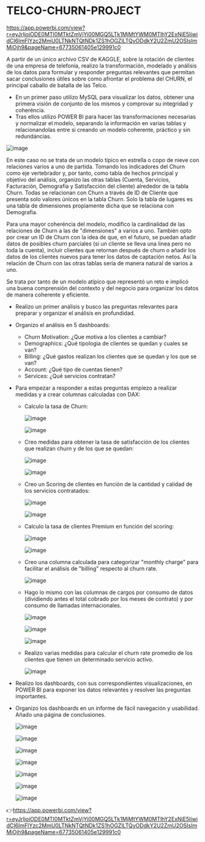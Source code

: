 # TELCO-CHURN-PROJECT 
https://app.powerbi.com/view?r=eyJrIjoiODE0MTI0MTktZmVjYi00MGQ5LTk1MjMtYWM0MTlhY2ExNjE5IiwidCI6ImFlYzc2MmU0LTNkNTQtNDk1ZS1hOGZlLTQyODdkY2U2ZmU2OSIsImMiOjh9&pageName=67735061405e129991c0

A partir de un único archivo CSV de KAGGLE, sobre la rotación de clientes de una empresa de telefonía, realizo la transformación, modelado y análisis de los datos para formular y responder preguntas relevantes que permitan sacar conclusiones útiles sobre como afrontar el problema del CHURN, el principal caballo de batalla de las Telco.
* En un primer paso utilizo MySQL para visualizar los datos, obtener una primera visión de conjunto de los mismos y comprovar su integridad y coheréncia.
* Tras ellos utilizo POWER BI para hacer las transformaciones necesarias y normalizar el modelo, separando la información en varias tablas y relacionandolas entre si creando un modelo coherente, práctico y sin redundáncias.

![image](https://github.com/user-attachments/assets/1263e5b1-d86a-4d7d-993e-57cfe41c8791)

En este caso no se trata de un modelo típico en estrella o copo de nieve con relaciones varios a uno de partida. Tomando los indicadores del Churn como eje vertebrador y, por tanto, como tabla de hechos principal y objetivo del análisis, organizo las otras tablas (Cuenta, Servicios, Facturación, Demografia y Satisfacción del cliente) alrededor de la tabla Churn. Todas se relacionan con Churn a través de ID de Cliente que presenta solo valores únicos en la tabla Churn. Solo la tabla de lugares es una tabla de dimensiones propiamente dicha que se relaciona con Demografia. 

Para una mayor coheréncia del modelo, modifico la cardinalidad de las relaciones de Churn a las de "dimensiones" a varios a uno. También opto por crear un ID de Churn con la idea de que, en el futuro, se puedan añadir datos de posibles churn parciales (si un cliente se lleva una linea pero no toda la cuenta), incluir clientes que retornan después de churn o añadir los datos de los clientes nuevos para tener los datos de captación netos. Así la relación de Churn con las otras tablas sería de manera natural de varios a uno. 

Se trata por tanto de un modelo atípico que representó un reto e implicó una buena comprensión del contexto y del negocio para organizar los datos de manera coherente y eficiente.

* Realizo un primer análisis y busco las preguntas relevantes para preparar y organizar el análisis en profundidad.

* Organizo el análisis en 5 dashboards:
  * Churn Motivation: ¿Que motiva a los clientes a cambiar?
  * Demographics: ¿Qué tipologia de clientes se quedan y cuales se van?
  * Billing: ¿Qué gastos realizan los clientes que se quedan y los que se van?
  * Account: ¿Qué tipo de cuentas tienen?
  * Services: ¿Qué servicios contratan?
    
* Para empezar a responder a estas preguntas empiezo a realizar medidas y a crear columnas calculadas con DAX:
  * Calculo la tasa de Churn:
    
    ![image](https://github.com/user-attachments/assets/644b45f7-e063-4e8c-ab2f-2a5e47d03cbe)

    ![image](https://github.com/user-attachments/assets/51949780-1fbb-432f-b0a8-dfbf2072233c)
    

  * Creo medidas para obtener la tasa de satisfacción de los clientes que realizan churn y de los que se quedan:

    ![image](https://github.com/user-attachments/assets/87959692-ff4b-4ab2-bcc2-be664ffa8279)

    ![image](https://github.com/user-attachments/assets/8feef55c-4dcd-48bf-b65d-c0fed66f117b)


  * Creo un Scoring de clientes en función de la cantidad y calidad de los servicios contratados:
 
    ![image](https://github.com/user-attachments/assets/16485cd1-7b23-4b6d-a2ad-a323f95e3494)
 
    ![image](https://github.com/user-attachments/assets/5d752d1b-9d4c-4775-ba00-f890ace913b0)
 

  * Calculo la tasa de clientes Premium en función del scoring:
 
    ![image](https://github.com/user-attachments/assets/2f9729a7-442d-4a32-9eee-bf8ebc546a15)
  
    ![image](https://github.com/user-attachments/assets/d39651ca-ea4f-470d-b435-9939958f518b)


  * Creo una columna calculada para categorizar "monthly charge" para facilitar el análisis de "billing" respecto al churn rate.

    ![image](https://github.com/user-attachments/assets/466d2068-9e86-46b4-9951-e4b6d4804bc6)

    
  * Hago lo mismo con las columnas de cargos por consumo de datos (dividiendo antes el total cobrado por los meses de contrato) y por consumo de llamadas internacionales.

    ![image](https://github.com/user-attachments/assets/98fb0d69-dc7e-4f9b-827e-32ef34d934d6)
    
    ![image](https://github.com/user-attachments/assets/372943b3-6d5a-4b01-bcd2-4e8607f0d00f)

    ![image](https://github.com/user-attachments/assets/add2ad8b-8e56-4284-925b-9d0ed02fa508)


  * Realizo varias medidas para calcular el churn rate promedio de los clientes que tienen un determinado servicio activo.

    ![image](https://github.com/user-attachments/assets/0324738c-a0bd-439a-8a1d-e6252fffc657)

   
* Realizo los dashboards, con sus correspondientes visualizaciones, en POWER BI para exponer los datos relevantes y resolver las preguntas importantes.

* Organizo los dashboards en un informe de fácil navegación y usabilidad. Añado una página de conclusiones.
  

    ![image](https://github.com/user-attachments/assets/ad9c35f2-ae2d-40b7-9330-52d177dcf5e9)


    ![image](https://github.com/user-attachments/assets/3ca5d2a8-91c3-472a-8486-8bed98eaa785)


    ![image](https://github.com/user-attachments/assets/8674981c-8498-4122-854b-e99959cdee66)


    ![image](https://github.com/user-attachments/assets/077ab3ab-e39d-4539-bc9c-310ce2b27725)


    ![image](https://github.com/user-attachments/assets/5c7053ca-ca60-4b12-a2dc-714950029432)


    ![image](https://github.com/user-attachments/assets/fb846acd-ff6d-4cfe-aa82-9efe8e8a4e09)


    ![image](https://github.com/user-attachments/assets/60f36d2a-e162-47c7-a611-e52c08f77f67)


👉https://app.powerbi.com/view?r=eyJrIjoiODE0MTI0MTktZmVjYi00MGQ5LTk1MjMtYWM0MTlhY2ExNjE5IiwidCI6ImFlYzc2MmU0LTNkNTQtNDk1ZS1hOGZlLTQyODdkY2U2ZmU2OSIsImMiOjh9&pageName=67735061405e129991c0
